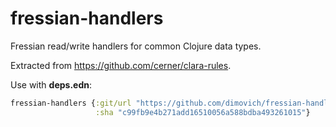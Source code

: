 # fressian-handlers
Fressian read/write handlers for common Clojure data types.

Extracted from https://github.com/cerner/clara-rules.

Use with __deps.edn__:

``` clojure
fressian-handlers {:git/url "https://github.com/dimovich/fressian-handlers"
                   :sha "c99fb9e4b271add16510056a588bdba493261015"}

```
